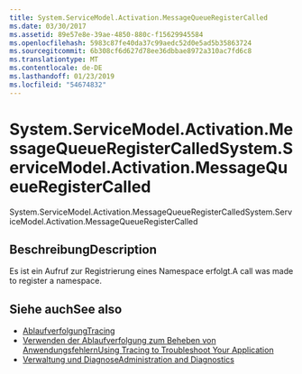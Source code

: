 ```yaml
---
title: System.ServiceModel.Activation.MessageQueueRegisterCalled
ms.date: 03/30/2017
ms.assetid: 89e57e8e-39ae-4850-880c-f15629945584
ms.openlocfilehash: 5983c87fe40da37c99aedc52d0e5ad5b35863724
ms.sourcegitcommit: 6b308cf6d627d78ee36dbbae8972a310ac7fd6c8
ms.translationtype: MT
ms.contentlocale: de-DE
ms.lasthandoff: 01/23/2019
ms.locfileid: "54674832"
---
```

# <a name="systemservicemodelactivationmessagequeueregistercalled"></a><span data-ttu-id="7f00b-102">System.ServiceModel.Activation.MessageQueueRegisterCalled</span><span class="sxs-lookup"><span data-stu-id="7f00b-102">System.ServiceModel.Activation.MessageQueueRegisterCalled</span></span>
<span data-ttu-id="7f00b-103">System.ServiceModel.Activation.MessageQueueRegisterCalled</span><span class="sxs-lookup"><span data-stu-id="7f00b-103">System.ServiceModel.Activation.MessageQueueRegisterCalled</span></span>  
  
## <a name="description"></a><span data-ttu-id="7f00b-104">Beschreibung</span><span class="sxs-lookup"><span data-stu-id="7f00b-104">Description</span></span>  
 <span data-ttu-id="7f00b-105">Es ist ein Aufruf zur Registrierung eines Namespace erfolgt.</span><span class="sxs-lookup"><span data-stu-id="7f00b-105">A call was made to register a namespace.</span></span>  
  
## <a name="see-also"></a><span data-ttu-id="7f00b-106">Siehe auch</span><span class="sxs-lookup"><span data-stu-id="7f00b-106">See also</span></span>
- [<span data-ttu-id="7f00b-107">Ablaufverfolgung</span><span class="sxs-lookup"><span data-stu-id="7f00b-107">Tracing</span></span>](../../../../../docs/framework/wcf/diagnostics/tracing/index.md)
- [<span data-ttu-id="7f00b-108">Verwenden der Ablaufverfolgung zum Beheben von Anwendungsfehlern</span><span class="sxs-lookup"><span data-stu-id="7f00b-108">Using Tracing to Troubleshoot Your Application</span></span>](../../../../../docs/framework/wcf/diagnostics/tracing/using-tracing-to-troubleshoot-your-application.md)
- [<span data-ttu-id="7f00b-109">Verwaltung und Diagnose</span><span class="sxs-lookup"><span data-stu-id="7f00b-109">Administration and Diagnostics</span></span>](../../../../../docs/framework/wcf/diagnostics/index.md)
